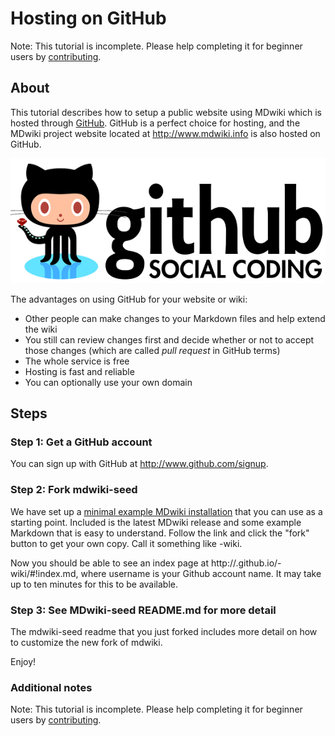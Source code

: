 Hosting on GitHub
=================

Note: This tutorial is incomplete. Please help completing it for beginner users by [contributing][contribute].

About
------


This tutorial describes how to setup a public website using MDwiki  which is hosted through [GitHub][GitHub]. GitHub is a perfect choice for hosting, and the MDwiki project website located at <http://www.mdwiki.info> is also hosted on GitHub.

[![Github logo](githublogo.png)](http://www.github.com)

The advantages on using GitHub for your website or wiki:

* Other people can make changes to your Markdown files and help extend the wiki
* You still can review changes first and decide whether or not to accept those changes (which are called _pull request_ in GitHub terms)
* The whole service is free
* Hosting is fast and reliable
* You can optionally use your own domain

[GitHub]: http://www.github.com

Steps
------

### Step 1: Get a GitHub account

You can sign up with GitHub at <http://www.github.com/signup>.

### Step 2: Fork mdwiki-seed

We have set up a [minimal example MDwiki installation](https://github.com/exalted/mdwiki-seed) that you can use as a starting point. Included is the latest MDwiki release and some example Markdown that is easy to understand.  Follow the link and click the "fork" button to get your own copy. Call it something like <MyProject>-wiki.

Now you should be able to see an index page at http://<username>.github.io/<MyProject>-wiki/#!index.md, where username is your Github account name.  It may take up to ten minutes for this to be available.

### Step 3: See MDwiki-seed README.md for more detail

The mdwiki-seed readme that you just forked includes more detail on how to customize the new fork of mdwiki.

Enjoy!

### Additional notes

Note: This tutorial is incomplete. Please help completing it for beginner users by [contributing][contribute].


[contribute]: /contribute.md
